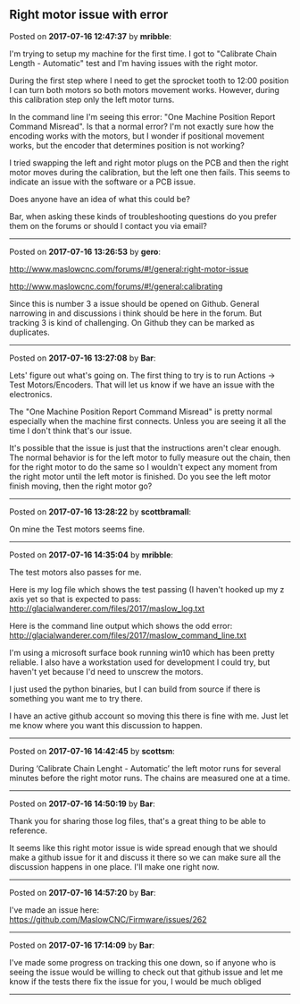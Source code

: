## Right motor issue with error
Posted on **2017-07-16 12:47:37** by **mribble**:

I'm trying to setup my machine for the first time.  I got to "Calibrate Chain Length - Automatic" test and I'm having issues with the right motor.



During the first step where I need to get the sprocket tooth to 12:00 position I can turn both motors so both motors movement works.  However, during this calibration step only the left motor turns.



In the command line I'm seeing this error: "One Machine Position Report Command Misread".  Is that a normal error?  I'm not exactly sure how the encoding works with the motors, but I wonder if positional movement works, but the encoder that determines position is not working?



I tried swapping the left and right motor plugs on the PCB and then the right motor moves during the calibration, but the left one then fails.  This seems to indicate an issue with the software or a PCB issue.



Does anyone have an idea of what this could be?



Bar, when asking these kinds of troubleshooting questions do you prefer them on the forums or should I contact you via email?

---

Posted on **2017-07-16 13:26:53** by **gero**:

http://www.maslowcnc.com/forums/#!/general:right-motor-issue

http://www.maslowcnc.com/forums/#!/general:calibrating



Since this is number 3 a issue should be opened on Github. General narrowing in and discussions i think should be here in the forum. But tracking 3 is kind of challenging. On Github they can be marked as duplicates.

---

Posted on **2017-07-16 13:27:08** by **Bar**:

Lets' figure out what's going on. The first thing to try is to run Actions -> Test Motors/Encoders. That will let us know if we have an issue with the electronics.



The "One Machine Position Report Command Misread" is pretty normal especially when the machine first connects. Unless you are seeing it all the time I don't think that's our issue.



It's possible that the issue is just that the instructions aren't clear enough. The normal behavior is for the left motor to fully measure out the chain, then for the right motor to do the same so I wouldn't expect any moment from the right motor until the left motor is finished. Do you see the left motor finish moving, then the right motor go?

---

Posted on **2017-07-16 13:28:22** by **scottbramall**:

On mine the Test motors seems fine.

---

Posted on **2017-07-16 14:35:04** by **mribble**:

The test motors also passes for me.



Here is my log file which shows the test passing (I haven't hooked up my z axis yet so that is expected to pass: http://glacialwanderer.com/files/2017/maslow_log.txt



Here is the command line output which shows the odd error: http://glacialwanderer.com/files/2017/maslow_command_line.txt



I'm using a microsoft surface book running win10 which has been pretty reliable.  I also have a workstation used for development I could try, but haven't yet because I'd need to unscrew the motors.



I just used the python binaries, but I can build from source if there is something you want me to try there.



I have an active github account so moving  this there is fine with me.  Just let me know where you want this discussion to happen.

---

Posted on **2017-07-16 14:42:45** by **scottsm**:

During ‘Calibrate Chain Lenght - Automatic’ the left motor runs for several minutes before the right motor runs. The chains are measured one at a time.

---

Posted on **2017-07-16 14:50:19** by **Bar**:

Thank you for sharing those log files, that's a great thing to be able to reference.



It seems like this right motor issue is wide spread enough that we should make a github issue for it and discuss it there so we can make sure all the discussion happens in one place. I'll make one right now.

---

Posted on **2017-07-16 14:57:20** by **Bar**:

I've made an issue here: https://github.com/MaslowCNC/Firmware/issues/262

---

Posted on **2017-07-16 17:14:09** by **Bar**:

I've made some progress on tracking this one down, so if anyone who is seeing the issue would be willing to check out that github issue and let me know if the tests there fix the issue for you, I would be much obliged

---

